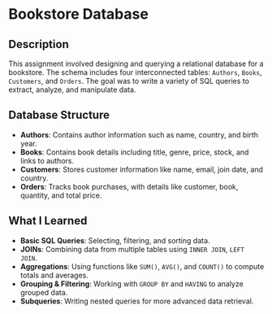 # Bookstore Database

## Description

This assignment involved designing and querying a relational database for a bookstore. The schema includes four interconnected tables: `Authors`, `Books`, `Customers`, and `Orders`. The goal was to write a variety of SQL queries to extract, analyze, and manipulate data.

## Database Structure

- **Authors**: Contains author information such as name, country, and birth year.
- **Books**: Contains book details including title, genre, price, stock, and links to authors.
- **Customers**: Stores customer information like name, email, join date, and country.
- **Orders**: Tracks book purchases, with details like customer, book, quantity, and total price.

## What I Learned

- **Basic SQL Queries**: Selecting, filtering, and sorting data.
- **JOINs**: Combining data from multiple tables using `INNER JOIN`, `LEFT JOIN`.
- **Aggregations**: Using functions like `SUM()`, `AVG()`, and `COUNT()` to compute totals and averages.
- **Grouping & Filtering**: Working with `GROUP BY` and `HAVING` to analyze grouped data.
- **Subqueries**: Writing nested queries for more advanced data retrieval.

